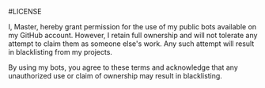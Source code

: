 #LICENSE

I, Master, hereby grant permission for the use of my public bots available on my GitHub account. However, I retain full ownership and will not tolerate any attempt to claim them as someone else's work. Any such attempt will result in blacklisting from my projects.

By using my bots, you agree to these terms and acknowledge that any unauthorized use or claim of ownership may result in blacklisting.
